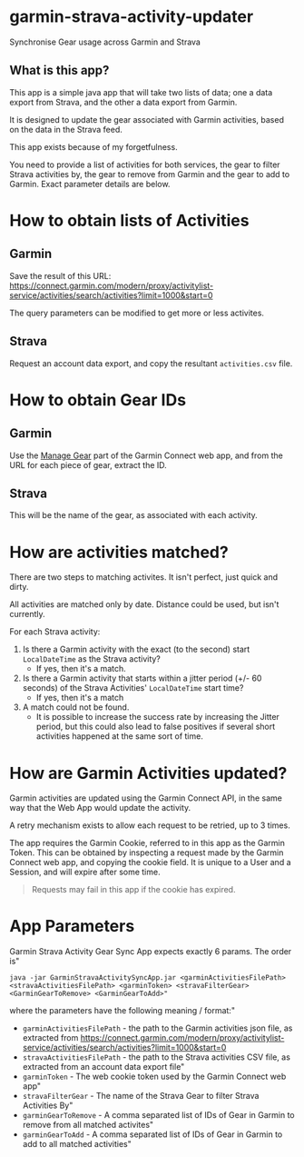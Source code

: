 # garmin-strava-activity-updater
Synchronise Gear usage across Garmin and Strava

## What is this app?
This app is a simple java app that will take two lists of data; one a data export from Strava, and the other a data 
export from Garmin.

It is designed to update the gear associated with Garmin activities, based on the data in the Strava feed. 

This app exists because of my forgetfulness.

You need to provide a list of activities for both services, the gear to filter Strava activities by, the gear to remove
 from Garmin and the gear to add to Garmin. Exact parameter details are below.
 
# How to obtain lists of Activities
## Garmin
Save the result of this URL: https://connect.garmin.com/modern/proxy/activitylist-service/activities/search/activities?limit=1000&start=0

The query parameters can be modified to get more or less activites.

## Strava
Request an account data export, and copy the resultant `activities.csv` file.

 
# How to obtain Gear IDs
## Garmin
Use the [Manage Gear](https://connect.garmin.com/modern/gear) part of the Garmin Connect web app, and from the URL for each piece of 
gear, extract the ID. 

## Strava
This will be the name of the gear, as associated with each activity.
 
# How are activities matched?
There are two steps to matching activites. It isn't perfect, just quick and dirty.

All activities are matched only by date. Distance could be used, but isn't currently.

For each Strava activity:
1. Is there a Garmin activity with the exact (to the second) start `LocalDateTime` as the Strava activity?
   - If yes, then it's a match.
2. Is there a Garmin activity that starts within a jitter period (+/- 60 seconds) of the Strava Activities' `LocalDateTime` start time?
   - If yes, then it's a match
3. A match could not be found.
   - It is possible to increase the success rate by increasing the Jitter period, but this could also lead to false 
   positives if several short activities happened at the same sort of time.
   
# How are Garmin Activities updated?
Garmin activities are updated using the Garmin Connect API, in the same way that the Web App would update the activity.

A retry mechanism exists to allow each request to be retried, up to 3 times.

The app requires the Garmin Cookie, referred to in this app as the Garmin Token. This can be obtained by inspecting a 
request made by the Garmin Connect web app, and copying the cookie field. It is unique to a User and a Session, and will 
expire after some time. 
> Requests may fail in this app if the cookie has expired.

# App Parameters

Garmin Strava Activity Gear Sync App expects exactly 6 params. The order is"

```java -jar GarminStravaActivitySyncApp.jar <garminActivitiesFilePath> <stravaActivitiesFilePath> <garminToken> <stravaFilterGear> <GarminGearToRemove> <GarminGearToAdd>"```

where the parameters have the following meaning / format:"
- `garminActivitiesFilePath` - the path to the Garmin activities json file, as extracted from https://connect.garmin.com/modern/proxy/activitylist-service/activities/search/activities?limit=1000&start=0
- `stravaActivitiesFilePath` - the path to the Strava activities CSV file, as extracted from an account data export file"
- `garminToken` - The web cookie token used by the Garmin Connect web app"
- `stravaFilterGear` - The name of the Strava Gear to filter Strava Activities By"
- `garminGearToRemove` - A comma separated list of IDs of Gear in Garmin to remove from all matched activites"
- `garminGearToAdd` - A comma separated list of IDs of Gear in Garmin to add to all matched activities"
